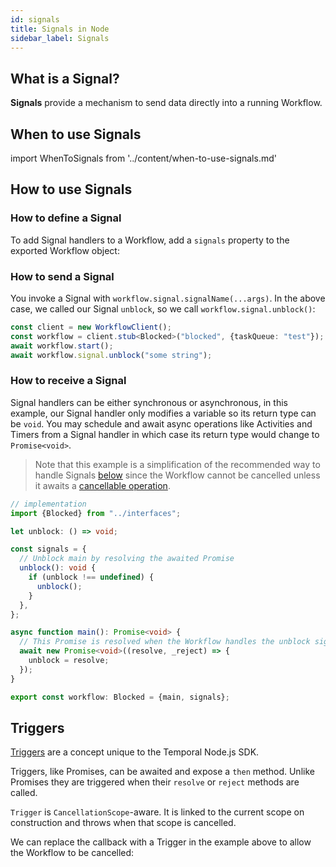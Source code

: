 ```yaml
---
id: signals
title: Signals in Node
sidebar_label: Signals
---
```


## What is a Signal?

**Signals** provide a mechanism to send data directly into a running Workflow.

## When to use Signals

import WhenToSignals from '../content/when-to-use-signals.md'

<WhenToSignals />

## How to use Signals

### How to define a Signal

To add Signal handlers to a Workflow, add a `signals` property to the exported Workflow object:

<!--SNIPSTART nodejs-blocked-interface-->
<!--SNIPEND-->

### How to send a Signal

You invoke a Signal with `workflow.signal.signalName(...args)`. In the above case, we called our Signal `unblock`, so we call `workflow.signal.unblock()`:

```ts
const client = new WorkflowClient();
const workflow = client.stub<Blocked>("blocked", {taskQueue: "test"});
await workflow.start();
await workflow.signal.unblock("some string");
```

### How to receive a Signal

Signal handlers can be either synchronous or asynchronous, in this example, our Signal handler only modifies a variable so its return type can be `void`. You may schedule and await async operations like Activities and Timers from a Signal handler in which case its return type would change to `Promise<void>`.

> Note that this example is a simplification of the recommended way to handle Signals [below](#triggers) since the Workflow cannot be cancelled unless it awaits a [cancellable operation](/docs/node/cancellation-scopes).

```ts
// implementation
import {Blocked} from "../interfaces";

let unblock: () => void;

const signals = {
  // Unblock main by resolving the awaited Promise
  unblock(): void {
    if (unblock !== undefined) {
      unblock();
    }
  },
};

async function main(): Promise<void> {
  // This Promise is resolved when the Workflow handles the unblock signal.
  await new Promise<void>((resolve, _reject) => {
    unblock = resolve;
  });
}

export const workflow: Blocked = {main, signals};
```

## Triggers

[Triggers](https://nodejs.temporal.io/api/classes/workflow.trigger) are a concept unique to the Temporal Node.js SDK.

Triggers, like Promises, can be awaited and expose a `then` method. Unlike Promises they are triggered when their `resolve` or `reject` methods are called.

`Trigger` is `CancellationScope`-aware. It is linked to the current scope on construction and throws when that scope is cancelled.

We can replace the callback with a Trigger in the example above to allow the Workflow to be cancelled:

<!--SNIPSTART nodejs-blocked-workflow-->
<!--SNIPEND-->
